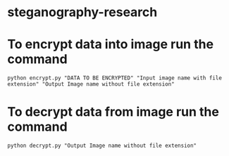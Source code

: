 # steganography-research

# To encrypt data into image run the command
~~~
python encrypt.py "DATA TO BE ENCRYPTED" "Input image name with file extension" "Output Image name without file extension" 
~~~

# To decrypt data from image run the command
~~~
python decrypt.py "Output Image name without file extension" 
~~~
